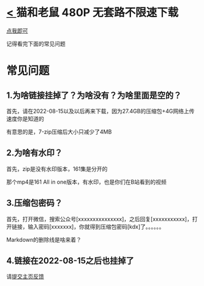 # [< ](http://kdxiaoyi.github.io/resource-share/)猫和老鼠 480P 无套路不限速下载
[点我即可](https://pan.huang1111.cn/s/zdXZHM)

记得看完下面的常见问题

# 常见问题
## 1.为啥链接挂掉了？为啥没有？为啥里面是空的？
首先，请在2022-08-15以及以后再来下载，因为27.4GB的压缩包+4G网络上传速度你是知道的

有意思的是，7-zip压缩后大小只减少了4MB
## 2.为啥有水印？
首先，zip是没有水印版本，161集是分开的

那个mp4是161 All in one版本，有水印，也是你们在B站看到的视频
## 3.压缩包密码？
首先，打开微信，搜索公众号[xxxxxxxxxxxxxxx]，之后回复[xxxxxxxxxxx]，打开链接，输入密码[xxxxxxx]，你就得到压缩包密码[kdx]了。。。。。。

Markdown的删除线是啥来着？

## 4.链接在2022-08-15之后也挂掉了
请[提交主页反馈](http://github.com/kdXiaoyi/kdxiaoyi.github.io/issues/new/choose)
